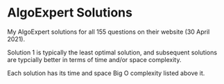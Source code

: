 # AlgoExpert Solutions
My AlgoExpert solutions for all 155 questions on their website (30 April 2021).

Solution 1 is typically the least optimal solution, and subsequent solutions are typcially better in terms of time and/or space complexity.

Each solution has its time and space Big O complexity listed above it.